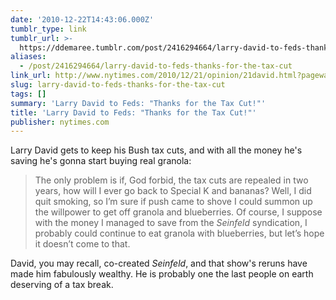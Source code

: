 ```yaml
---
date: '2010-12-22T14:43:06.000Z'
tumblr_type: link
tumblr_url: >-
  https://ddemaree.tumblr.com/post/2416294664/larry-david-to-feds-thanks-for-the-tax-cut
aliases:
  - /post/2416294664/larry-david-to-feds-thanks-for-the-tax-cut
link_url: http://www.nytimes.com/2010/12/21/opinion/21david.html?pagewanted=print
slug: larry-david-to-feds-thanks-for-the-tax-cut
tags: []
summary: 'Larry David to Feds: "Thanks for the Tax Cut!"'
title: 'Larry David to Feds: "Thanks for the Tax Cut!"'
publisher: nytimes.com
---
```


Larry David gets to keep his Bush tax cuts, and with all the money he's saving he's gonna start buying real granola:

> The only problem is if, God forbid, the tax cuts are repealed in two years, how will I ever go back to Special K and bananas? Well, I did quit smoking, so I’m sure if push came to shove I could summon up the willpower to get off granola and blueberries. Of course, I suppose with the money I managed to save from the _Seinfeld_ syndication, I probably could continue to eat granola with blueberries, but let’s hope it doesn’t come to that.

David, you may recall, co-created _Seinfeld_, and that show's reruns have made him fabulously wealthy. He is probably one the last people on earth deserving of a tax break.